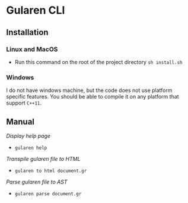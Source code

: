 # Gularen CLI

## Installation
### Linux and MacOS
- Run this command on the root of the project directory `sh install.sh`

### Windows
I do not have windows machine, 
but the code does not use platform specific features.
You should be able to compile it on any platform that support `C++11`.

## Manual
*Display help page*
- `gularen help`

*Transpile gularen file to HTML*
- `gularen to html document.gr`

<!-- *Transpile gularen file to GFM (Github Flavored Markdown)* -->
<!-- - `gularen to gfm document.gr` -->

*Parse gularen file to AST*
- `gularen parse document.gr`

